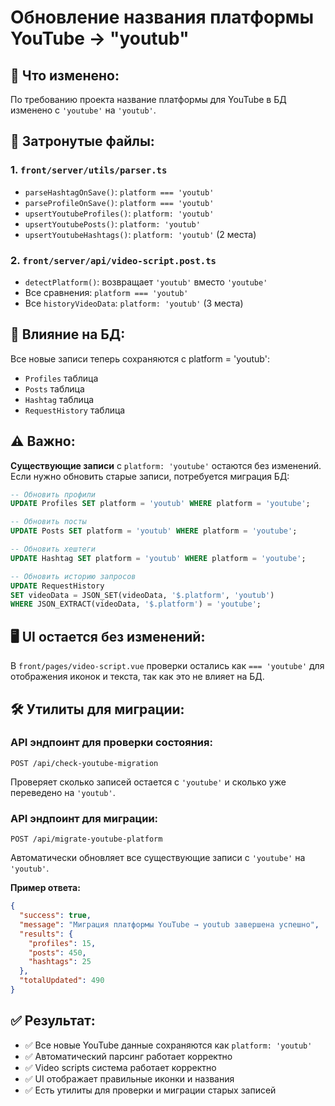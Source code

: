 # Обновление названия платформы YouTube → "youtub"

## 📝 **Что изменено:**

По требованию проекта название платформы для YouTube в БД изменено с `'youtube'` на `'youtub'`.

## 🔧 **Затронутые файлы:**

### 1. `front/server/utils/parser.ts`
- `parseHashtagOnSave()`: `platform === 'youtub'`
- `parseProfileOnSave()`: `platform === 'youtub'` 
- `upsertYoutubeProfiles()`: `platform: 'youtub'`
- `upsertYoutubePosts()`: `platform: 'youtub'`
- `upsertYoutubeHashtags()`: `platform: 'youtub'` (2 места)

### 2. `front/server/api/video-script.post.ts`
- `detectPlatform()`: возвращает `'youtub'` вместо `'youtube'`
- Все сравнения: `platform === 'youtub'`
- Все `historyVideoData`: `platform: 'youtub'` (3 места)

## 💾 **Влияние на БД:**

Все новые записи теперь сохраняются с platform = 'youtub':
- `Profiles` таблица
- `Posts` таблица  
- `Hashtag` таблица
- `RequestHistory` таблица

## ⚠️ **Важно:**

**Существующие записи** с `platform: 'youtube'` остаются без изменений. 
Если нужно обновить старые записи, потребуется миграция БД:

```sql
-- Обновить профили
UPDATE Profiles SET platform = 'youtub' WHERE platform = 'youtube';

-- Обновить посты  
UPDATE Posts SET platform = 'youtub' WHERE platform = 'youtube';

-- Обновить хештеги
UPDATE Hashtag SET platform = 'youtub' WHERE platform = 'youtube';

-- Обновить историю запросов
UPDATE RequestHistory 
SET videoData = JSON_SET(videoData, '$.platform', 'youtub') 
WHERE JSON_EXTRACT(videoData, '$.platform') = 'youtube';
```

## 🖥️ **UI остается без изменений:**

В `front/pages/video-script.vue` проверки остались как `=== 'youtube'` для отображения иконок и текста, так как это не влияет на БД.

## 🛠️ **Утилиты для миграции:**

### API эндпоинт для проверки состояния:
```
POST /api/check-youtube-migration
```
Проверяет сколько записей остается с `'youtube'` и сколько уже переведено на `'youtub'`.

### API эндпоинт для миграции:
```
POST /api/migrate-youtube-platform
```
Автоматически обновляет все существующие записи с `'youtube'` на `'youtub'`.

**Пример ответа:**
```json
{
  "success": true,
  "message": "Миграция платформы YouTube → youtub завершена успешно",
  "results": {
    "profiles": 15,
    "posts": 450,
    "hashtags": 25
  },
  "totalUpdated": 490
}
```

## ✅ **Результат:**

- ✅ Все новые YouTube данные сохраняются как `platform: 'youtub'`
- ✅ Автоматический парсинг работает корректно
- ✅ Video scripts система работает корректно
- ✅ UI отображает правильные иконки и названия
- ✅ Есть утилиты для проверки и миграции старых записей 